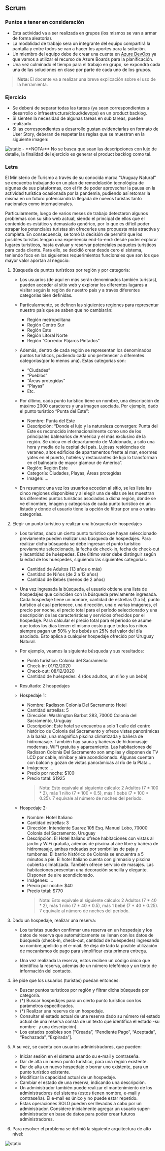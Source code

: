 
## Scrum

### Puntos a tener en consideración
- Esta actividad va a ser realizada en grupos (los mismos se van a armar de forma aleatoria).
- La modalidad de trabajo sera un integrante del equipo compartirá la pantalla y entre todos se van a hacer los aportes para la solución.
- Un miembro del equipo debe de crear una cuenta en [Azure DevOps](https://azure.microsoft.com/en-us/services/devops/) ya que vamos a utilizar el recurso de Azure Boards para la planificación.
- Una vez culminado el tiempo para el trabajo en grupo, se expondrá cada una de las soluciones en clase por parte de cada uno de los grupos.

>**Nota:** El docente va a realizar una breve explicación sobre el uso de la herramienta.

### Ejercicio
-  Se deberá de separar todas las tareas (ya sean correspondientes a desarrollo o infraestructura/cloud/devops) en un product backlog.
-  Si sienten la necesidad de algunas tareas en sub tareas, pueden realizarlo.
-  Si las correspondientes a desarrollo gustan evidenciarlas en formato de User Story, deberan de respetar las reglas que se muestran en la siguiente imagen:
<img src="./Extras/Imagenes/laboratorioScrum/userStoryTemplate.jpeg" title="static">
- **NOTA:** No se busca que sean las descripciones con lujo de detalle, la finalidad del ejercicio es generar el product backlog como tal.


### Letra

El ​Ministerio de Turismo a través de su conocida marca ​“Uruguay Natural​” se encuentra trabajando en un plan de remodelación tecnológica de algunas de sus plataformas, con el fin de poder aprovechar la pausa en la actividad turística ocasionada por la pandemia, pudiendo así retomar la misma en un futuro potenciando la llegada de nuevos turistas tanto nacionales como internacionales.

Particularmente, luego de varios meses de trabajo detectaron algunos problemas con su sitio web actual, siendo el principal de ellos que el contenido es estático y demasiado genérico, por lo que es difícil poder atrapar los potenciales turistas sin ofrecerles una propuesta más atractiva y completa. En consecuencia, se tomó la decisión de permitir que los posibles turistas tengan una experiencia end-to-end: desde poder explorar lugares turísticos, hasta evaluar y reservar potenciales paquetes turísticos para cada cliente. Para ello, se decidió crear desde cero el sistema, teniendo foco en los siguientes requerimientos funcionales que son los que mayor valor aportan al negocio:

1) Búsqueda de puntos turísticos por región y por categoría:

   - Los usuarios (de aquí en más serán denominados también ​turistas​), pueden acceder al sitio web y explorar los diferentes lugares a visitar según la región de nuestro país y a través diferentes categorías bien definidas.
   - Particularmente, se definen las siguientes ​regiones para representar nuestro país que se saben que no cambiarán:
     - Región metropolitana
     - Región Centro Sur
     - Región Este
     - Región Litoral Norte
     - Región “Corredor Pájaros Pintados” 


   - Además, dentro de cada región se representan los denominados ​puntos turísticos, ​pudiendo cada uno pertenecer a diferentes ​categorías​ (por lo menos una). Estas categorías son:
     - “Ciudades”
     - “Pueblos”
     - “Áreas protegidas”
     - “Playas”
     - Etc.

   - Por último, cada ​punto turístico tiene un nombre, una descripción de máximo 2000 caracteres y una imagen asociada. Por ejemplo, dado el punto turístico “Punta del Este”:
     - Nombre​: Punta del Este
     - Descripción​: ​“Donde el lujo y la naturaleza convergen: Punta del Este es reconocido internacionalmente como uno de los principales balnearios de América y el más exclusivo de la región. Se ubica en el departamento de Maldonado, a sólo una hora y media de la capital del país. Lujosas residencias de veraneo, altos edificios de apartamentos frente al mar, enormes yates en el puerto, hoteles y restaurantes de lujo lo transforman en el balneario de mayor glamour de América”.
     - Región: ​Región Este
     - Categoría​: Ciudades, Playas, Áreas protegidas
     - Imagen​: ...
  
   - En resumen: una vez los usuarios acceden al sitio, se les lista las cinco regiones disponibles y al elegir una de ellas se les muestran los diferentes puntos turísticos asociados a dicha región, donde se ve el nombre, imagen y categorías de cada punto turístico en un listado y donde el usuario tiene la opción de filtrar por una o varias categorías.

2) Elegir un punto turístico y realizar una búsqueda de hospedajes

   - Los turistas, dado un cierto punto turístico que hayan seleccionado previamente pueden realizar una búsqueda de hospedajes. Para realizar dicha búsqueda se debe ingresar: ​el punto turístico previamente seleccionado, la ​fecha de check-in​, ​fecha de check-out y la ​cantidad de huéspedes​. Este último valor debe distinguir según la edad de los huéspedes, siguiendo las siguientes categorías:
     - Cantidad de Adultos (13 años o más)
     - Cantidad de Niños (de 2 a 12 años)
     - Cantidad de Bebés (menos de 2 años)

   - Una vez ingresada la búsqueda, el usuario obtiene una lista de ​hospedajes que coinciden con la búsqueda previamente ingresada. Cada hospedaje tiene un ​nombre​, ​cantidad de estrellas (1 a 5)​, punto turístico al cual pertenece, una ​dirección​, ​una o varias imágenes​, el ​precio por noche​, el precio total para el período seleccionado y una ​descripción de las características y servicios ofrecidos por el hospedaje. Para calcular el precio total para el período se asume que todos los días tienen el mismo costo y que todos los niños siempre pagan un 50% y los bebés un 25% del valor del día asociado. Esto aplica a cualquier hospedaje ofrecido por Uruguay Natural.

   - Por ejemplo, veamos la siguiente búsqueda y sus resultados:

     - Punto turístico:​ Colonia del Sacramento
     - Check-in: ​01/12/2020
     - Check-out: ​08/12/2020
     - Cantidad de huéspedes:​ 4 (dos adultos, un niño y un bebé)

    - Resultado: 2 hospedajes

     - Hospedaje 1:
       - Nombre​: Radisson Colonia Del Sacramento Hotel
       - Cantidad estrellas:​ 5
       - Dirección:​ Washington Barbot 283, 70000 Colonia del Sacramento, Uruguay
       - Descripción: ​Este hotel se encuentra a solo 1 calle del centro histórico de Colonia del
      Sacramento y ofrece vistas panorámicas a la bahía, una magnífica piscina climatizada y bañera de hidromasaje. También hay sauna y bañeras de hidromasaje modernas, WiFi gratuita y aparcamiento. Las habitaciones del Radisson Colonia Del Sacramento son amplias y disponen de TV LCD por cable, minibar y aire acondicionado. Algunas cuentan con balcón y gozan de vistas panorámicas al río de la Plata...
       - Imágenes​: ...
       - Precio por noche: $100
       - Precio total: $1925
          >Nota: Esto equivale al siguiente cálculo: 2 Adultos (7 * 100 * 2), más 1 niño (7 * 100 * 0.5), más 1 bebé (7 * 100 * 0.25). 7 equivale al número de noches del período.
     - Hospedaje 2:
       - Nombre​: Hotel Italiano
       - Cantidad estrellas:​ 3
       - Dirección: Intendente Suarez 105 Esq. Manuel Lobo, 70000 Colonia del Sacramento, Uruguay
       - Descripción: ​El Hotel Italiano ofrece habitaciones con vistas al jardín y WiFi gratuita, además de piscina al aire libre y bañera de hidromasaje, ambas rodeadas por sombrillas de paja y tumbonas. El barrio histórico de Colonia se encuentra a 5 minutos a pie. El hotel Italiano cuenta con gimnasio y piscina cubierta climatizada. También ofrece servicio de masajes. Las habitaciones presentan una decoración sencilla y elegante. Disponen de aire acondicionado.
       - Imágenes​: ...
       - Precio por noche: $40
       - Precio total: $770
          >Nota:  Esto equivale al siguiente cálculo: 2 Adultos (7 * 40 * 2), más 1 niño (7 * 40 * 0.5), más 1 bebé (7 * 40 * 0.25). 7 equivale al número de noches del período.

3) Dado un hospedaje, realizar una reserva:

   - Los turistas pueden confirmar una reserva en un hospedaje y los datos de reserva que automáticamente se llenan con los datos de búsqueda (check-in, check-out, cantidad de huéspedes) ingresando su ​nombre​, ​apellido y el ​e-mail​. Se deja de lado la posible utilización de mecanismos de pago para simplificar esta primera entrega.

   - Una vez realizada la reserva, estos reciben un ​código único que identifica la reserva, además de un número telefónico​ y un ​texto de información​ del contacto.

4) Se pide que los usuarios (​turistas​) puedan entonces:

   - Buscar​ puntos turísticos​ ​por región ​y filtrar dicha búsqueda​ por categoría​.
   - (*) ​Buscar​ hospedajes ​para un cierto​ punto turístico​ con los parámetros especificados.
   - (*) Realizar una reserva de un hospedaje​.
   - Consultar el estado actual de una reserva ​dado su número ​(el estado actual de una reserva consta
   de un texto que identifica el estado -su nombre- y una descripción).
   - Los estados posibles son [“Creada”, “Pendiente Pago”, “Aceptada”, “Rechazada”, “Expirada”].

5) A su vez, se cuenta con usuarios ​administradores​, que pueden:

   - Iniciar sesión en el sistema​ usando su ​e-mail​ y ​contraseña​.
   - Dar de alta un nuevo punto turístico, ​para una región existente.
   - Dar de alta un nuevo hospedaje​ o​ borrar uno existente, ​para un punto turístico existente.
   - Modificar la capacidad actual de un hospedaje​.
   - Cambiar el estado de una reserva​,​ ​indicando una descripción.
   - Un administrador también puede realizar el mantenimiento de los administradores del sistema (estos tienen ​nombre​, ​e-mail​ y ​contraseña​). El e-mail es único y no puede estar repetido.
   - Estas operaciones SOLO pueden ser llevadas a cabo por un administrador. Considere inicialmente agregar un usuario super-administrador en base de datos para poder crear futuros administradores.

6) Para resolver el problema se definió la siguiente arquitectura de alto nivel:
<img src="./Extras/Imagenes/laboratorioScrum/Arquitectura.png" title="static">